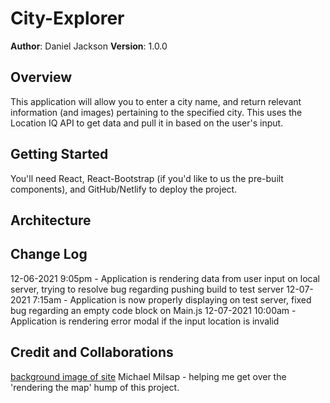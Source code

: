 # City-Explorer

**Author**: Daniel Jackson
**Version**: 1.0.0

## Overview
This application will allow you to enter a city name, and return relevant information (and images) pertaining to the specified city. This uses the Location IQ API to get data and pull it in based on the user's input. 

## Getting Started
You'll need React, React-Bootstrap (if you'd like to us the pre-built components), and GitHub/Netlify to deploy the project.

## Architecture
<!-- Provide a detailed description of the application design. What technologies (languages, libraries, etc) you're using, and any other relevant design information. -->

## Change Log
12-06-2021 9:05pm - Application is rendering data from user input on local server, trying to resolve bug regarding pushing build to test server
12-07-2021 7:15am - Application is now properly displaying on test server, fixed bug regarding an empty code block on Main.js
12-07-2021 10:00am - Application is rendering error modal if the input location is invalid

## Credit and Collaborations
[background image of site](https://unsplash.com/photos/8Ogfqvw15Rg)
Michael Milsap - helping me get over the 'rendering the map' hump of this project. 